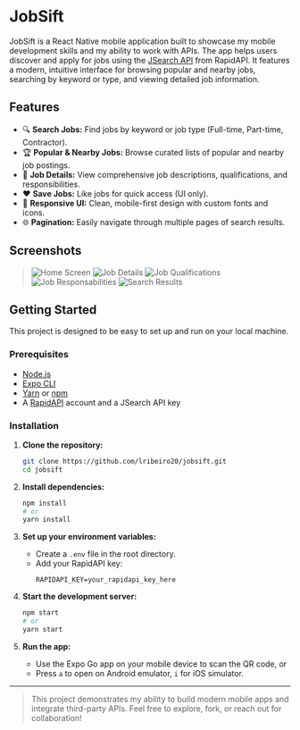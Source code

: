 # JobSift

JobSift is a React Native mobile application built to showcase my mobile development skills and my ability to work with APIs. The app helps users discover and apply for jobs using the [JSearch API](https://rapidapi.com/letscrape-6bRBa3QguO5/api/jsearch) from RapidAPI. It features a modern, intuitive interface for browsing popular and nearby jobs, searching by keyword or type, and viewing detailed job information.

## Features

- 🔍 **Search Jobs:** Find jobs by keyword or job type (Full-time, Part-time, Contractor).
- 🏆 **Popular & Nearby Jobs:** Browse curated lists of popular and nearby job postings.
- 📄 **Job Details:** View comprehensive job descriptions, qualifications, and responsibilities.
- ❤️ **Save Jobs:** Like jobs for quick access (UI only).
- 📱 **Responsive UI:** Clean, mobile-first design with custom fonts and icons.
- 🌐 **Pagination:** Easily navigate through multiple pages of search results.

## Screenshots



> ![Home Screen](assets/images/Home.png)
> ![Job Details](assets/images/about-job.png)
> ![Job Qualifications](assets/images/qualification-job.png)
> ![Job Responsabilities](assets/images/responsability-job.png)
> ![Search Results](assets/images/search-result.png)

## Getting Started

This project is designed to be easy to set up and run on your local machine.

### Prerequisites

- [Node.js](https://nodejs.org/)
- [Expo CLI](https://docs.expo.dev/get-started/installation/)
- [Yarn](https://yarnpkg.com/) or [npm](https://www.npmjs.com/)
- A [RapidAPI](https://rapidapi.com/) account and a JSearch API key

### Installation

1. **Clone the repository:**
   ```sh
   git clone https://github.com/lribeiro20/jobsift.git
   cd jobsift
   ```

2. **Install dependencies:**
   ```sh
   npm install
   # or
   yarn install
   ```

3. **Set up your environment variables:**
   - Create a `.env` file in the root directory.
   - Add your RapidAPI key:
     ```
     RAPIDAPI_KEY=your_rapidapi_key_here
     ```

4. **Start the development server:**
   ```sh
   npm start
   # or
   yarn start
   ```

5. **Run the app:**
   - Use the Expo Go app on your mobile device to scan the QR code, or
   - Press `a` to open on Android emulator, `i` for iOS simulator.

---

> This project demonstrates my ability to build modern mobile apps and integrate third-party APIs. Feel free to explore, fork, or reach out for collaboration!